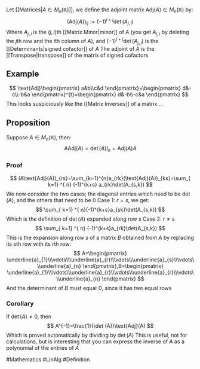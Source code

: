 Let [[Matrices|$A \in M_{n}(\mathbb{R})$]], we define the adjoint matrix $\text{Adj}(A)\in M_{n}(\mathbb{R})$ by:
$$
(\text{Adj}(A))_{ij}:=(-1)^{i+j}\det(A_{j,i})
$$
Where $A_{j,i}$ is the $(j,i)$th [[Matrix Minor|minor]] of $A$ (you get $A_{j,i}$ by deleting the $j$th row and the $i$th column of $A$), and $(-1)^{i+j}\det(A_{j,i})$ is the [[Determinants|signed cofactor]] of $A$
The adjoint of $A$ is the [[Transpose|transpose]] of the matrix of signed cofactors 
## Example
$$
\text{Adj}\begin{pmatrix}
a&b\\c&d
\end{pmatrix}=\begin{pmatrix}
d&-c\\-b&a
\end{pmatrix}^{t}=\begin{pmatrix}
d&-b\\-c&a
\end{pmatrix}
$$
This looks suspiciously like the [[Matrix Inverses]] of a matrix....
## Proposition
Suppose $A\in M_{n}(\mathbb{R})$, then:
$$
A\text{Adj}(A)=\det(A)I_{n}=\text{Adj}(A)A
$$
### Proof
$$
(A\text{Adj}(A))_{rs}=\sum_{k=1}^{n}a_{rk}(\text{Adj}(A))_{ks}=\sum_{ k=1} ^{ n} (-1)^{k+s} a_{rk}\det(A_{s,k})
$$
We now consider the two cases; the diagonal entries which need to be $\det(A)$, and the others that need to be 0
Case 1: $r=s$, we get:
$$
\sum_{ k=1} ^{ n}(-1)^{k+s}a_{sk}\det(A_{s,k})
$$
Which is the definition of $\det(A)$ expanded along row $s$
Case 2: $r\neq s$
$$
\sum_{ k=1} ^{ n}  (-1)^{k+s}a_{rk}\det(A_{s,k})
$$
This is the expansion along row $s$ of a matrix $B$ obtained from $A$ by replacing its $s$th row with its $r$th row:
$$
A=\begin{pmatrix}
\underline{a}_{1}\\\vdots\\\underline{a}_{r}\\\vdots\\\underline{a}_{s}\\\vdots\\\underline{a}_{n}
\end{pmatrix},B=\begin{pmatrix}
\underline{a}_{1}\\\vdots\\\underline{a}_{r}\\\vdots\\\underline{a}_{r}\\\vdots\\\underline{a}_{n}
\end{pmatrix}
$$
And the determinant of $B$ must equal $\hspace{0pt}0$, since it has two equal rows
### Corollary
If $\det(A)\neq 0$, then
$$
A^{-1}=\frac{1}{\det (A)}\text{Adj}(A)
$$
Which is proved automatically by dividing by $\det (A)$
This is useful, not for calculations, but is interesting that you can express the inverse of $A$ as a polynomial of the entries of $A$

#Mathematics #LinAlg #Definition